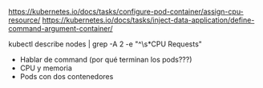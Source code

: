 https://kubernetes.io/docs/tasks/configure-pod-container/assign-cpu-resource/
https://kubernetes.io/docs/tasks/inject-data-application/define-command-argument-container/

kubectl describe nodes | grep -A 2 -e "^\\s*CPU Requests"

* Hablar de command (por qué terminan los pods???)
* CPU y memoria
* Pods con dos contenedores